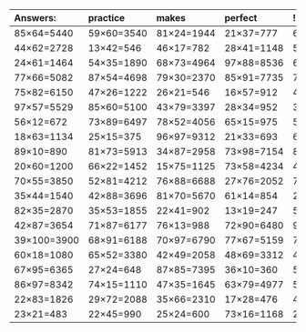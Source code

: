 | Answers: | practice | makes | perfect | ! |
| :--- | :--- | :--- | :--- | :--- |
| 85×64=5440 | 59×60=3540 | 81×24=1944 | 21×37=777 | 63×74=4662 | 
| 44×62=2728 | 13×42=546 | 46×17=782 | 28×41=1148 | 57×86=4902 | 
| 24×61=1464 | 54×35=1890 | 68×73=4964 | 97×88=8536 | 67×79=5293 | 
| 77×66=5082 | 87×54=4698 | 79×30=2370 | 85×91=7735 | 78×63=4914 | 
| 75×82=6150 | 47×26=1222 | 26×21=546 | 16×57=912 | 49×16=784 | 
| 97×57=5529 | 85×60=5100 | 43×79=3397 | 28×34=952 | 35×46=1610 | 
| 56×12=672 | 73×89=6497 | 78×52=4056 | 65×15=975 | 55×31=1705 | 
| 18×63=1134 | 25×15=375 | 96×97=9312 | 21×33=693 | 66×28=1848 | 
| 89×10=890 | 81×73=5913 | 34×87=2958 | 73×98=7154 | 81×21=1701 | 
| 20×60=1200 | 66×22=1452 | 15×75=1125 | 73×58=4234 | 40×99=3960 | 
| 70×55=3850 | 52×81=4212 | 76×88=6688 | 27×76=2052 | 74×42=3108 | 
| 35×44=1540 | 42×88=3696 | 81×70=5670 | 61×14=854 | 26×89=2314 | 
| 82×35=2870 | 35×53=1855 | 22×41=902 | 13×19=247 | 57×92=5244 | 
| 42×87=3654 | 71×87=6177 | 76×13=988 | 72×90=6480 | 90×15=1350 | 
| 39×100=3900 | 68×91=6188 | 70×97=6790 | 77×67=5159 | 71×73=5183 | 
| 60×18=1080 | 65×52=3380 | 42×49=2058 | 48×69=3312 | 41×21=861 | 
| 67×95=6365 | 27×24=648 | 87×85=7395 | 36×10=360 | 56×15=840 | 
| 86×97=8342 | 74×15=1110 | 47×35=1645 | 63×79=4977 | 57×49=2793 | 
| 22×83=1826 | 29×72=2088 | 35×66=2310 | 17×28=476 | 43×52=2236 | 
| 23×21=483 | 22×45=990 | 25×24=600 | 73×16=1168 | 24×74=1776 | 

